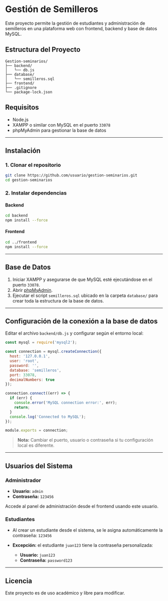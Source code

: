 # Gestión de Semilleros

Este proyecto permite la gestión de estudiantes y administración de semilleros en una plataforma web con frontend, backend y base de datos MySQL.

## Estructura del Proyecto

```
Gestion-seminarios/
├── backend/
│   └── db.js
├── database/
│   └── semilleros.sql
├── frontend/
├── .gitignore
└── package-lock.json
```

## Requisitos

- Node.js
- XAMPP o similar con MySQL en el puerto `33078`
- phpMyAdmin para gestionar la base de datos

---

## Instalación

### 1. Clonar el repositorio

```bash
git clone https://github.com/usuario/gestion-seminarios.git
cd gestion-seminarios
```

### 2. Instalar dependencias

#### Backend

```bash
cd backend
npm install --force
```

#### Frontend

```bash
cd ../frontend
npm install --force
```

---

## Base de Datos

1. Iniciar XAMPP y asegurarse de que MySQL esté ejecutándose en el puerto `33078`.
2. Abrir [phpMyAdmin](http://localhost/phpmyadmin).
3. Ejecutar el script `semilleros.sql` ubicado en la carpeta `database/` para crear toda la estructura de la base de datos.

---

## Configuración de la conexión a la base de datos

Editar el archivo `backend/db.js` y configurar según el entorno local:

```js
const mysql = require('mysql2');

const connection = mysql.createConnection({
  host: '127.0.0.1',
  user: 'root',
  password: '',
  database: 'semilleros',
  port: 33078,
  decimalNumbers: true 
});

connection.connect((err) => {
  if (err) {
    console.error('MySQL connection error:', err);
    return;
  }
  console.log('Connected to MySQL');
});

module.exports = connection;
```

> **Nota:** Cambiar el puerto, usuario o contraseña si tu configuración local es diferente.

---

## Usuarios del Sistema

### Administrador

- **Usuario:** `admin`
- **Contraseña:** `123456`

Accede al panel de administración desde el frontend usando este usuario.

### Estudiantes

- Al crear un estudiante desde el sistema, se le asigna automáticamente la contraseña: `123456`
- **Excepción:** el estudiante `juan123` tiene la contraseña personalizada:

  - **Usuario:** `juan123`
  - **Contraseña:** `password123`

---

## Licencia

Este proyecto es de uso académico y libre para modificar.
